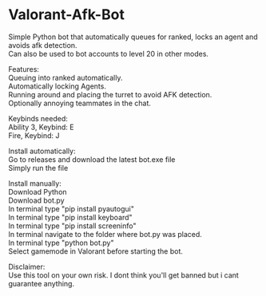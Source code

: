 # Valorant-Afk-Bot
Simple Python bot that automatically queues for ranked, locks an agent and avoids afk detection.<br />
Can also be used to bot accounts to level 20 in other modes.<br />

Features:<br />
Queuing into ranked automatically.<br />
Automatically locking Agents.<br />
Running around and placing the turret to avoid AFK detection.<br />
Optionally annoying teammates in the chat.<br />

Keybinds needed:<br />
Ability 3, Keybind: E<br />
Fire, Keybind: J<br />

Install automatically:<br />
Go to releases and download the latest bot.exe file<br />
Simply run the file<br />

Install manually:<br />
Download Python<br />
Download bot.py<br />
In terminal type "pip install pyautogui"<br />
In terminal type "pip install keyboard"<br />
In terminal type "pip install screeninfo"<br />
In terminal navigate to the folder where bot.py was placed.<br />
In terminal type "python bot.py"<br />
Select gamemode in Valorant before starting the bot.<br />


Disclaimer:<br />
Use this tool on your own risk. I dont think you'll get banned but i cant guarantee anything.<br />
